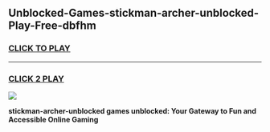 
## Unblocked-Games-stickman-archer-unblocked-Play-Free-dbfhm
<h3>
<a href="https://premium76.site?title=stickman-archer-unblocked&ref=15A">CLICK TO PLAY</a></h3>
<hr>

<h3>
<a href="https://premium76.site?title=stickman-archer-unblocked&ref=15A">CLICK 2 PLAY</a>
  
</h3>

<a href="https://premium76.site?title=stickman-archer-unblocked&ref=15A"><img src="https://clearcache.store/games.png"></a>


**stickman-archer-unblocked games unblocked: Your Gateway to Fun and Accessible Online Gaming**
